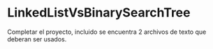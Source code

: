# LinkedListVsBinarySearchTree

Completar el proyecto, incluido se encuentra 2 archivos de texto que deberan ser usados. 
